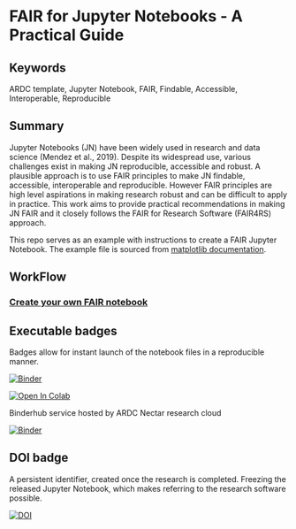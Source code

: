 # FAIR for Jupyter Notebooks - A Practical Guide


## Keywords
ARDC template, Jupyter Notebook, FAIR, Findable, Accessible, Interoperable, Reproducible


## Summary


Jupyter Notebooks (JN) have been widely used in research and data science (Mendez et al., 2019). Despite its widespread use, various challenges exist in making JN reproducible, accessible and robust. A plausible approach is to use FAIR principles to make JN findable, accessible, interoperable and reproducible. However FAIR principles are high level aspirations in making research robust and can be difficult to apply in practice. This work aims to provide practical  recommendations in making JN FAIR and it closely follows the FAIR for Research Software (FAIR4RS) approach.




This repo serves as an example with instructions to create a FAIR Jupyter Notebook. The example file is sourced from [matplotlib documentation](https://matplotlib.org/stable/gallery/statistics/boxplot_vs_violin.html#sphx-glr-gallery-statistics-boxplot-vs-violin-py).




## WorkFlow


### [Create your own FAIR notebook ](https://github.com/Aleem2/FAIR4JupyterNotebook/blob/main/Workflow-FAIR4JN.md)


## Executable badges


Badges allow for instant launch of the notebook files in a reproducible manner.


[![Binder](https://mybinder.org/badge_logo.svg)](https://mybinder.org/v2/gh/Aleem2/FAIR4JupyterNotebook/HEAD?labpath=boxplot_vs_violin.ipynb)


[![Open In Colab](https://colab.research.google.com/assets/colab-badge.svg)](https://colab.research.google.com/github/Aleem2/FAIR4JupyterNotebook/blob/main/boxplot_vs_violin.ipynb)


Binderhub service hosted by ARDC Nectar research cloud


[![Binder](https://binder.test.rc.nectar.org.au/badge_logo.svg)](https://binder.test.rc.nectar.org.au/v2/gh/Aleem2/FAIR4JupyterNotebook/HEAD?labpath=boxplot_vs_violin.ipynb)




## DOI badge


A persistent identifier, created once the research is completed. Freezing the released Jupyter Notebook, which makes referring to the research software possible.


[![DOI](https://zenodo.org/badge/DOI/10.5281/zenodo.7822033.svg)](https://doi.org/10.5281/zenodo.7822033)





